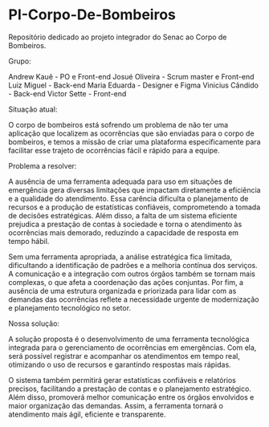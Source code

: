 # PI-Corpo-De-Bombeiros
Repositório dedicado ao projeto integrador do Senac ao Corpo de Bombeiros.

Grupo: 

Andrew Kauê - PO e Front-end
Josué Oliveira - Scrum master e Front-end
Luiz Miguel - Back-end
Maria Eduarda - Designer e Figma
Vinicius Cândido - Back-end
Victor Sette - Front-end

Situação atual:

O corpo de bombeiros está sofrendo um problema de não ter uma aplicação que localizem as ocorrências que são enviadas para o corpo de bombeiros, e temos a missão de criar uma plataforma especificamente para facilitar esse trajeto de ocorrências fácil e rápido para a equipe.

Problema a resolver: 

A ausência de uma ferramenta adequada para uso em situações de emergência gera diversas limitações que impactam diretamente a eficiência e a qualidade do atendimento. Essa carência dificulta o planejamento de recursos e a produção de estatísticas confiáveis, comprometendo a tomada de decisões estratégicas. Além disso, a falta de um sistema eficiente prejudica a prestação de contas à sociedade e torna o atendimento às ocorrências mais demorado, reduzindo a capacidade de resposta em tempo hábil.

Sem uma ferramenta apropriada, a análise estratégica fica limitada, dificultando a identificação de padrões e a melhoria contínua dos serviços. A comunicação e a integração com outros órgãos também se tornam mais complexas, o que afeta a coordenação das ações conjuntas. Por fim, a ausência de uma estrutura organizada e priorizada para lidar com as demandas das ocorrências reflete a necessidade urgente de modernização e planejamento tecnológico no setor.

Nossa solução: 

A solução proposta é o desenvolvimento de uma ferramenta tecnológica integrada para o gerenciamento de ocorrências em emergências. Com ela, será possível registrar e acompanhar os atendimentos em tempo real, otimizando o uso de recursos e garantindo respostas mais rápidas.

O sistema também permitirá gerar estatísticas confiáveis e relatórios precisos, facilitando a prestação de contas e o planejamento estratégico. Além disso, promoverá melhor comunicação entre os órgãos envolvidos e maior organização das demandas. Assim, a ferramenta tornará o atendimento mais ágil, eficiente e transparente.


